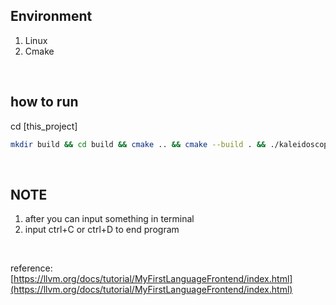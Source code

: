 
## Environment 
   1. Linux
   2. Cmake
<br/>


## how to run 
cd [this_project]

```bash
mkdir build && cd build && cmake .. && cmake --build . && ./kaleidoscope

```

<br/>

## NOTE
   1. after you can input something in terminal
   2. input ctrl+C or ctrl+D to end program
   

<br/>

reference: [https://llvm.org/docs/tutorial/MyFirstLanguageFrontend/index.html](https://llvm.org/docs/tutorial/MyFirstLanguageFrontend/index.html)